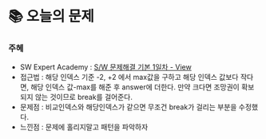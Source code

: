  # 📚 오늘의 문제

### 주혜
- SW Expert Academy : [S/W 문제해결 기본 1일차 - View]([https://swexpertacademy.com/main/code/problem/problemDetail.do?problemLevel=3&contestProbId=AV134DPqAA8CFAYh&categoryId=AV134DPqAA8CFAYh&categoryType=CODE&problemTitle=&orderBy=RECOMMEND_COUNT&selectCodeLang=ALL&select-1=3&pageSize=10&pageIndex=1&&&&&&&&&&)
- 접근법 : 해당 인덱스 기준 -2, +2 에서 max값을 구하고 해당 인덱스 값보다 작다면, 해당 인덱스 값-max를 해준 후 answer에 더한다. 만약 크다면 조망권이 확보되지 않는 것이므로 break를 걸어준다.
- 문제점 : 비교인덱스와 해당인덱스가 같으면 무조건 break가 걸리는 부분을 수정했다.
- 느낀점 : 문제에 홀리지말고 패턴을 파악하자
